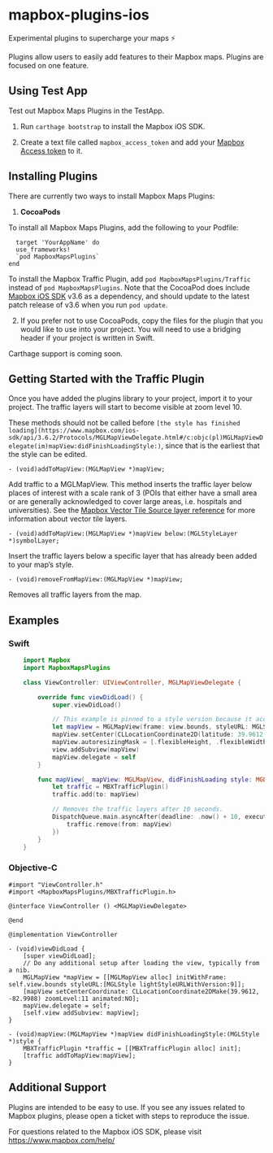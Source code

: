 # mapbox-plugins-ios
Experimental plugins to supercharge your maps ⚡️

Plugins allow users to easily add features to their Mapbox maps. Plugins are focused on one feature.

## Using Test App

Test out Mapbox Maps Plugins in the TestApp.

1. Run `carthage bootstrap` to install the Mapbox iOS SDK.

2. Create a text file called `mapbox_access_token` and add your [Mapbox Access token](https://www.mapbox.com/help/how-access-tokens-work/) to it.

## Installing Plugins

There are currently two ways to install Mapbox Maps Plugins:

1. **CocoaPods**

  To install all Mapbox Maps Plugins, add the following to your Podfile:
```
  target 'YourAppName' do
  use_frameworks!
  `pod MapboxMapsPlugins`
end
```

  To install the Mapbox Traffic Plugin, add `pod MapboxMapsPlugins/Traffic` instead of `pod MapboxMapsPlugins`.
  Note that the CocoaPod does include [Mapbox iOS SDK](https://www.mapbox.com/ios-sdk/) v3.6 as a dependency, and should update to the latest patch release of v3.6 when you run `pod update`.

2. If you prefer not to use CocoaPods, copy the files for the plugin that you would like to use into your project. You will need to use a bridging header if your project is written in Swift.

Carthage support is coming soon.

## Getting Started with the Traffic Plugin

Once you have added the plugins library to your project, import it to your project. The traffic layers will start to become visible at zoom level 10.

These methods should not be called before `[the style has finished loading](https://www.mapbox.com/ios-sdk/api/3.6.2/Protocols/MGLMapViewDelegate.html#/c:objc(pl)MGLMapViewDelegate(im)mapView:didFinishLoadingStyle:)`, since that is the earliest that the style can be edited.

    - (void)addToMapView:(MGLMapView *)mapView;

Add traffic to a MGLMapView. This method inserts the traffic layer below places of interest with a scale rank of 3 (POIs that either have a small area or are generally acknowledged to cover large areas, i.e. hospitals and universities). See the [Mapbox Vector Tile Source layer reference](https://www.mapbox.com/vector-tiles/mapbox-streets-v7/#layer-reference) for more information about vector tile layers.

    - (void)addToMapView:(MGLMapView *)mapView below:(MGLStyleLayer *)symbolLayer;

Insert the traffic layers below a specific layer that has already been added to your map’s style.

    - (void)removeFromMapView:(MGLMapView *)mapView;

Removes all traffic layers from the map.


## Examples

### Swift
```swift
    import Mapbox
    import MapboxMapsPlugins

    class ViewController: UIViewController, MGLMapViewDelegate {

        override func viewDidLoad() {
            super.viewDidLoad()

            // This example is pinned to a style version because it accesses underlying style data.
            let mapView = MGLMapView(frame: view.bounds, styleURL: MGLStyle.lightStyleURL(withVersion: 9))
            mapView.setCenter(CLLocationCoordinate2D(latitude: 39.9612, longitude: -82.9988), zoomLevel: 11, animated: false)
            mapView.autoresizingMask = [.flexibleHeight, .flexibleWidth]
            view.addSubview(mapView)
            mapView.delegate = self
        }

        func mapView(_ mapView: MGLMapView, didFinishLoading style: MGLStyle) {
            let traffic = MBXTrafficPlugin()
            traffic.add(to: mapView)

            // Removes the traffic layers after 10 seconds.
            DispatchQueue.main.asyncAfter(deadline: .now() + 10, execute: {
                traffic.remove(from: mapView)
            })
        }
    }
```

### Objective-C

```objc
#import "ViewController.h"
#import <MapboxMapsPlugins/MBXTrafficPlugin.h>

@interface ViewController () <MGLMapViewDelegate>

@end

@implementation ViewController

- (void)viewDidLoad {
    [super viewDidLoad];
    // Do any additional setup after loading the view, typically from a nib.
    MGLMapView *mapView = [[MGLMapView alloc] initWithFrame: self.view.bounds styleURL:[MGLStyle lightStyleURLWithVersion:9]];
    [mapView setCenterCoordinate: CLLocationCoordinate2DMake(39.9612, -82.9988) zoomLevel:11 animated:NO];
    mapView.delegate = self;
    [self.view addSubview: mapView];
}

- (void)mapView:(MGLMapView *)mapView didFinishLoadingStyle:(MGLStyle *)style {
    MBXTrafficPlugin *traffic = [[MBXTrafficPlugin alloc] init];
    [traffic addToMapView:mapView];
}
```

## Additional Support

Plugins are intended to be easy to use. If you see any issues related to Mapbox plugins, please open a ticket with steps to reproduce the issue.

For questions related to the Mapbox iOS SDK, please visit https://www.mapbox.com/help/
